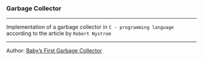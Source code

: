 
### Garbage Collector

---


Implementation of a garbage collector in `C - programming language` according to the article by `Robert Nystrom`

---

Author: [Baby’s First Garbage Collector](https://journal.stuffwithstuff.com/2013/12/08/babys-first-garbage-collector/)
